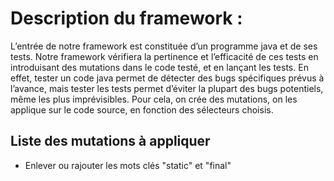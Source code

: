 <h1>Description du framework :</h1>

L’entrée de notre framework est constituée d’un programme java et de ses tests. Notre framework vérifiera la pertinence et l’efficacité de ces tests en introduisant des mutations dans le code testé, et en lançant les tests. En effet, tester un code java permet de détecter des bugs spécifiques prévus à l’avance, mais tester les tests permet d’éviter la plupart des bugs potentiels, même les plus imprévisibles. Pour cela, on crée des mutations, on les applique sur le code source, en fonction des sélecteurs choisis.

<h2>Liste des mutations à appliquer</h2>
<ul>
<li>Enlever ou rajouter les mots clés "static" et "final"</li>
</ul>
